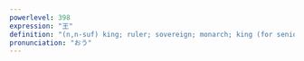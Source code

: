 ```yaml
---
powerlevel: 398
expression: "王"
definition: "(n,n-suf) king; ruler; sovereign; monarch; king (for senior player) (shogi)"
pronunciation: "おう"
---
```


